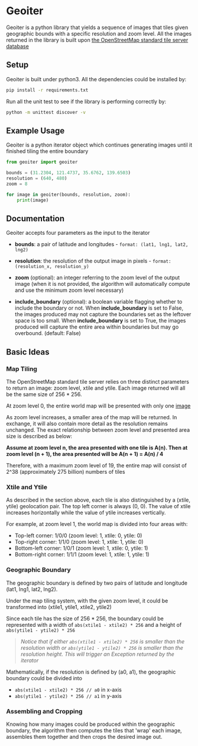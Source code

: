 # Geoiter

Geoiter is a python library that yields a sequence of images that tiles given geographic bounds with a specific resolution and zoom level. All the images returned in the library is built upon [the OpenStreetMap standard tile server database](https://wiki.openstreetmap.org/wiki/Slippy_Map)

## Setup

Geoiter is built under python3. All the dependencies could be installed by:
```bash
pip install -r requirements.txt
```
Run all the unit test to see if the library is performing correctly by:
```bash
python -m unittest discover -v
```

## Example Usage

Geoiter is a python iterator object which continues generating images until it finished tiling the entire boundary
```python
from geoiter import geoiter

bounds = (31.2304, 121.4737, 35.6762, 139.6503)
resolution = (640, 480)
zoom = 8

for image in geoiter(bounds, resolution, zoom):
    print(image)
```

## Documentation

Geoiter accepts four parameters as the input to the iterator
* __bounds__: a pair of latitude and longitudes - `format: (lat1, lng1, lat2, lng2)`


* __resolution__: the resolution of the output image in pixels - `format: (resolution_x, resolution_y)`


* __zoom__ (optional): an integer referring to the zoom level of the output image (when it is not provided, the algorithm will automatically compute and use the minimum zoom level necessary)

* __include_boundary__ (optional): a boolean variable flagging whether to include the boundary or not. When __include_boundary__ is set to False, the images produced may not capture the boundaries set as the leftover space is too small. When __include_boundary__ is set to True, the images produced will capture the entire area within boundaries but may go overbound. (default: False)

## Basic Ideas

### Map Tiling

The OpenStreetMap standard tile server relies on three distinct parameters to return an image: zoom level, xtile and ytile. Each image returned will all be the same size of 256 * 256.

At zoom level 0, the entire world map will be presented with only one [image](https://a.tiles.mapbox.com/v3/nickponline.g7642h2a/0/0/0.png)

As zoom level increases, a smaller area of the map will be returned. In exchange, it will also contain more detail as the resolution remains unchanged. The exact relationship between zoom level and presented area size is described as below:

__Assume at zoom level n, the area presented with one tile is A(n). Then at zoom level (n + 1), the area presented will be A(n + 1) = A(n) / 4__

Therefore, with a maximum zoom level of 19, the entire map will consist of 2^38 (approximately 275 billion) numbers of tiles

### Xtile and Ytile

As described in the section above, each tile is also distinguished by a (xtile, ytile) geolocation pair. The top left corner is always (0, 0). The value of xtile increases horizontally while the value of ytile increases vertically.

For example, at zoom level 1, the world map is divided into four areas with:
* Top-left corner: 1/0/0 (zoom level: 1, xtile: 0, ytile: 0)
* Top-right corner: 1/1/0 (zoom level: 1, xtile: 1, ytile: 0)
* Bottom-left corner: 1/0/1 (zoom level: 1, xtile: 0, ytile: 1)
* Bottom-right corner: 1/1/1 (zoom level: 1, xtile: 1, ytile: 1)

### Geographic Boundary

The geographic boundary is defined by two pairs of latitude and longitude (lat1, lng1, lat2, lng2).

Under the map tiling system, with the given zoom level, it could be transformed into (xtile1, ytile1, xtile2, ytile2)

Since each tile has the size of 256 * 256, the boundary could be represented with a width of `abs(xtile1 - xtile2) * 256` and a height of `abs(ytile1 - ytile2) * 256`

> _Notice that if either `abs(xtile1 - xtile2) * 256` is smaller than the resolution width or `abs(ytile1 - ytile2) * 256` is smaller than the resolution height. This will trigger an Exception returned by the iterator_

Mathematically, if the resolution is defined by (a0, a1), the geographic boundary could be divided into
* `abs(xtile1 - xtile2) * 256 // a0` in x-axis
* `abs(ytile1 - ytile2) * 256 // a1` in y-axis

### Assembling and Cropping

Knowing how many images could be produced within the geographic boundary, the algorithm then computes the tiles that 'wrap' each image, assembles them together and then crops the desired image out.

